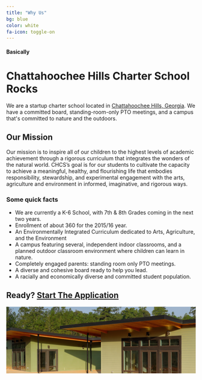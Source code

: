 ```yaml
---
title: "Why Us"
bg: blue
color: white
fa-icon: toggle-on
---
```


#### Basically

# Chattahoochee Hills Charter School Rocks

We are a startup charter school located in [Chattahoochee Hills, Georgia](https://www.google.com/maps/place/Chattahoochee+Hills+Charter+School/@33.581361,-84.697708,9z/data=!4m2!3m1!1s0x88f4dadf5845cb05:0xad17349679d749f4). We have a committed board, standing-room-only PTO meetings, and a campus that's committed to nature and the outdoors.

## Our Mission

Our mission is to inspire all of our children to the highest levels of academic achievement through a rigorous curriculum that integrates the wonders of the natural world. CHCS’s goal is for our students to cultivate the capacity to achieve a meaningful, healthy, and flourishing life that embodies responsibility, stewardship, and experimental engagement with the arts, agriculture and environment in informed, imaginative, and rigorous ways.

### Some quick facts

- We are currently a K-6 School, with 7th & 8th Grades coming in the next two years.
- Enrollment of about 360 for the 2015/16 year.
- An Environmentally Integrated Curriculum dedicated to Arts, Agriculture, and the Environment
- A campus featuring several, independent indoor classrooms, and a planned outdoor classroom environment where children can learn in nature.
- Completely engaged parents: standing room only PTO meetings.
- A diverse and cohesive board ready to help you lead.
- A racially and economically diverse and committed student population.

## **Ready? [Start The Application](#)**


<img class="row full column"  src="/chcs-buildings.jpg" alt="Our Campus" title="Our Campus" />
